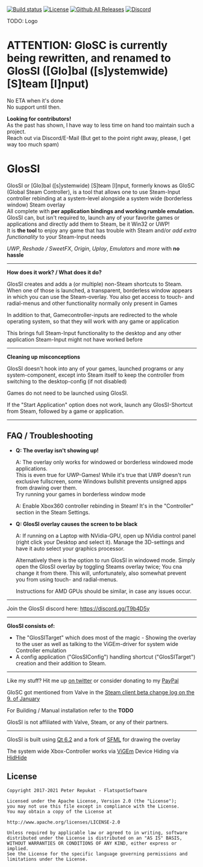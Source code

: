 [![Build status](https://ci.appveyor.com/api/projects/status/l9hq9qglvn6q5wdg/branch/main?svg=true)](https://ci.appveyor.com/project/Alia5/glossi/branch/main) [![License](https://img.shields.io/badge/License-Apache%202.0-blue.svg)](https://opensource.org/licenses/Apache-2.0) [![Github All Releases](https://img.shields.io/github/downloads/Alia5/GloSC/total.svg)]() [![Discord](https://img.shields.io/discord/368823110817808384.svg)](https://discord.gg/T9b4D5y)

TODO: Logo
<!-- ![GloSC logo](https://github.com/Alia5/GloSC/blob/master/GloSC_Icon_small.png?raw=true "GloSC logo") -->

# ATTENTION: GloSC is currently being rewritten, and renamed to GlosSI ([Glo]bal ([s]ystemwide) [S]team [I]nput)

No ETA when it's done  
No support until then.

**Looking for contributors!**  
As the past has shown, I have way to less time on hand too maintain such a project.  
Reach out via Discord/E-Mail (But get to the point right away, please, I get way too much spam)

# GlosSI

GlosSI or [Glo]bal ([s]ystemwide) [S]team [I]nput, formerly knows as GloSC (Global Steam Controller), is a tool that allows one to use Steam-Input controller rebinding at a system-level alongside a system wide (borderless window) Steam overlay  
All complete with **per application bindings and working rumble emulation.**  
GlosSI can, but isn't required to, launch any of your favorite games or applications and directly add them to Steam, be it Win32 or UWP!  
It is **the tool** to enjoy any game that has trouble with Steam and/or *add extra functionality* to your Steam-Input needs  

*UWP*, *Reshade / SweetFX*, *Origin*, *Uplay*, *Emulators* and *more* with **no hassle**

---

**How does it work? / What does it do?**

GlosSI creates and adds a (or multiple) non-Steam shortcuts to Steam. When one of those is launched, a transparent, borderless window appears in which you can use the Steam-overlay. You also get access to touch- and radial-menus and other functionality normally only present in Games

In addition to that, Gamecontroller-inputs are redirected to the whole operating system, so that they will work with any game or application

This brings full Steam-Input functionality to the desktop and any other application Steam-Input might not have worked before

---

**Cleaning up misconceptions**

GlosSI doesn't hook into any of your games, launched programs or any system-component, except into Steam itself to keep the controller from switching to the desktop-config (if not disabled)

Games do not need to be launched using GlosSI.  

If the "Start Application" option does not work, launch any GlosSI-Shortcut from Steam, followed by a game or application.

---

## FAQ / Troubleshooting

* **Q: The overlay isn't showing up!**

  A: The overlay only works for windowed or borderless windowed mode applications.  
     This is even true for UWP-Games! While it's true that UWP doesn't run exclusive fullscreen, some Windows bullshit prevents unsigned apps from drawing over them.  
     Try running your games in borderless window mode

  A: Enable Xbox360 controller rebinding in Steam! It's in the "Controller" section in the Steam Settings.

* **Q: GlosSI overlay causes the screen to be black**

  A: If running on a Laptop with NVidia-GPU, open up NVidia control panel (right click your Desktop and select it). Manage the 3D-settings and have it auto select your graphics processor.

  Alternatively there is the option to run GlosSI in windowed mode.
  Simply open the GlosSI overlay by toggling Steams overlay twice; You cna change it from there.
  This will, unfortunately, also somewhat prevent you from using touch- and radial-menus.

  Instructions for AMD GPUs should be similar, in case any issues occur.        

---

Join the GlosSI discord here: https://discord.gg/T9b4D5y

---

**GlosSI consists of:**
- The "GlosSITarget" which does most of the magic - Showing the overlay to the user as well as talking to the ViGEm-driver for system wide Controller emulation
- A config application ("GlosSIConfig") handling shortcut ("GlosSITarget") creation and their addition to Steam.

---

Like my stuff? Hit me up [on twitter](https://twitter.com/Flatspotpics) or consider donating to my [PayPal](https://www.paypal.me/Flatspotpics)

GloSC got mentioned from Valve in the [Steam client beta change log on the 9. of January](https://twitter.com/flatspotpics/status/818697837055770624)

For Building / Manual installation refer to the **TODO**

GlosSI is not affiliated with Valve, Steam, or any of their partners.

---

GlosSI is built using [Qt 6.2](https://www.qt.io/) and a fork of [SFML](http://www.sfml-dev.org/) for drawing the overlay

The system wide Xbox-Controller works via [ViGEm](https://vigem.org/projects/ViGEm/)
Device Hiding via [HidHide](https://vigem.org/projects/HidHide/)

## License

```license
Copyright 2017-2021 Peter Repukat - FlatspotSoftware

Licensed under the Apache License, Version 2.0 (the "License");
you may not use this file except in compliance with the License.
You may obtain a copy of the License at

http://www.apache.org/licenses/LICENSE-2.0

Unless required by applicable law or agreed to in writing, software
distributed under the License is distributed on an "AS IS" BASIS,
WITHOUT WARRANTIES OR CONDITIONS OF ANY KIND, either express or implied.
See the License for the specific language governing permissions and
limitations under the License.
```
